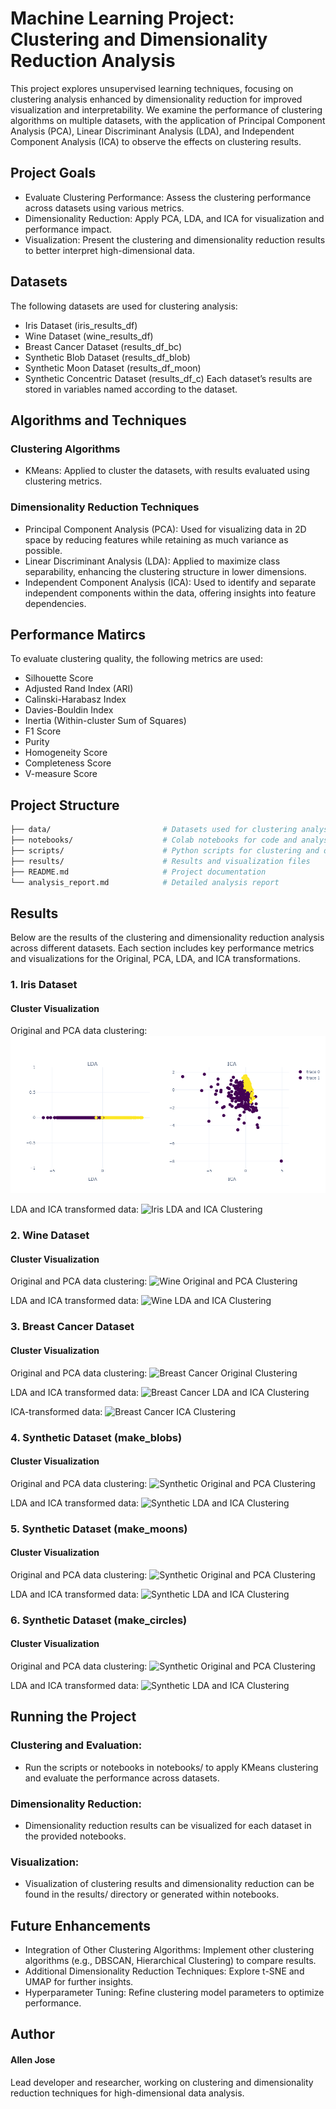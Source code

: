 
# Machine Learning Project: Clustering and Dimensionality Reduction Analysis


This project explores unsupervised learning techniques, focusing on clustering analysis enhanced by dimensionality reduction for improved visualization and interpretability. We examine the performance of clustering algorithms on multiple datasets, with the application of Principal Component Analysis (PCA), Linear Discriminant Analysis (LDA), and Independent Component Analysis (ICA) to observe the effects on clustering results.


## Project Goals

* Evaluate Clustering Performance: Assess the clustering performance across datasets using various metrics.
* Dimensionality Reduction: Apply PCA, LDA, and ICA for visualization and performance impact.
* Visualization: Present the clustering and dimensionality reduction results to better interpret high-dimensional data.
## Datasets

The following datasets are used for clustering analysis:

* Iris Dataset (iris_results_df)
* Wine Dataset (wine_results_df)
* Breast Cancer Dataset (results_df_bc)
* Synthetic Blob Dataset (results_df_blob)
* Synthetic Moon Dataset (results_df_moon)
* Synthetic Concentric Dataset (results_df_c)
Each dataset’s results are stored in variables named according to the dataset.
## Algorithms and Techniques

### Clustering Algorithms

* KMeans: Applied to cluster the datasets, with results evaluated using clustering metrics.
### Dimensionality Reduction Techniques

* Principal Component Analysis (PCA): Used for visualizing data in 2D space by reducing features while retaining as much variance as possible.
* Linear Discriminant Analysis (LDA): Applied to maximize class separability, enhancing the clustering structure in lower dimensions.
* Independent Component Analysis (ICA): Used to identify and separate independent components within the data, offering insights into feature dependencies.
## Performance Matircs

To evaluate clustering quality, the following metrics are used:

* Silhouette Score
* Adjusted Rand Index (ARI)
* Calinski-Harabasz Index
* Davies-Bouldin Index
* Inertia (Within-cluster Sum of Squares)
* F1 Score
* Purity
* Homogeneity Score
* Completeness Score
* V-measure Score
## Project Structure

```bash
├── data/                         # Datasets used for clustering analysis
├── notebooks/                    # Colab notebooks for code and analysis
├── scripts/                      # Python scripts for clustering and dimensionality reduction
├── results/                      # Results and visualization files
├── README.md                     # Project documentation
└── analysis_report.md            # Detailed analysis report
```
## Results

Below are the results of the clustering and dimensionality reduction analysis across different datasets. Each section includes key performance metrics and visualizations for the Original, PCA, LDA, and ICA transformations.

### 1. Iris Dataset
#### Cluster Visualization
Original and PCA data clustering:
![Iris Original and PCA Clustering](https://github.com/AllenJose2110/Dimentionality-Reduction-Using-PCA-LDA-and-ICA/blob/main/Cancer%20-%20(LDA%20%26%20ICA).png)

LDA and ICA transformed data:
![Iris LDA and ICA Clustering](https://drive.google.com/file/d/17wqbAAW51mg1VcNy441brod-54wjrakC/view?usp=sharing)

### 2. Wine Dataset
#### Cluster Visualization
Original and PCA data clustering:
![Wine Original and PCA Clustering](https://drive.google.com/file/d/1SZwL76ILtuxz1Kv4bSNaSCjBCGUvKq6A/view?usp=drive_link)

LDA and ICA transformed data:
![Wine LDA and ICA Clustering](https://drive.google.com/file/d/1tlod7lGsLyA75rMImnASiiZL0DR7mei2/view?usp=drive_link)

### 3. Breast Cancer Dataset
#### Cluster Visualization
Original and PCA data clustering:
![Breast Cancer Original Clustering](https://drive.google.com/file/d/1-EeTsfur7bhhRqzpF_Ey0E5afWQGlpUO/view?usp=drive_link)

LDA and ICA transformed data:
![Breast Cancer LDA and ICA Clustering](https://drive.google.com/file/d/1RHu01Mz12y5FYDEoXchBH0NwkdEW-UKb/view?usp=drive_link)

ICA-transformed data:
![Breast Cancer ICA Clustering](https://github.com/yourusername/project-name/blob/main/results/breast_cancer_ica_clustering.png?raw=true)

### 4. Synthetic Dataset (make_blobs)
#### Cluster Visualization
Original and PCA data clustering:
![Synthetic Original and PCA Clustering](https://drive.google.com/file/d/1OxefuhqW28JiXaOZGNTA77ZfF5ZKZSUg/view?usp=drive_link)

LDA and ICA transformed data:
![Synthetic LDA and ICA Clustering](https://drive.google.com/file/d/1FdemEFA2t0cOG7rNTjpGcyLDb0T3w3kU/view?usp=drive_link)

### 5. Synthetic Dataset (make_moons)
#### Cluster Visualization
Original and PCA data clustering:
![Synthetic Original and PCA Clustering](https://drive.google.com/file/d/14xz7pRTODDhtRd27aHld3dHb5V9x3ma8/view?usp=drive_link)

LDA and ICA transformed data:
![Synthetic LDA and ICA Clustering](https://drive.google.com/file/d/1sY20wJBKO2JoLidCD3qBcMsXF13o1EBB/view?usp=drive_link)

### 6. Synthetic Dataset (make_circles)
#### Cluster Visualization
Original and PCA data clustering:
![Synthetic Original and PCA Clustering](https://drive.google.com/file/d/1n9kI58Vu5xQugS8QoiGApiRL4Fc2jsJ9/view?usp=drive_link)

LDA and ICA transformed data:
![Synthetic LDA and ICA Clustering](https://drive.google.com/file/d/1vysM_2kUExUmErVK4Z7uNKEZ8uKUcMMy/view?usp=drive_link)

## Running the Project

### Clustering and Evaluation:

* Run the scripts or notebooks in notebooks/ to apply KMeans clustering and evaluate the performance across datasets.
### Dimensionality Reduction:

* Dimensionality reduction results can be visualized for each dataset in the provided notebooks.
### Visualization:

* Visualization of clustering results and dimensionality reduction can be found in the results/ directory or generated within notebooks.
## Future Enhancements

* Integration of Other Clustering Algorithms: Implement other clustering algorithms (e.g., DBSCAN, Hierarchical Clustering) to compare results.
* Additional Dimensionality Reduction Techniques: Explore t-SNE and UMAP for further insights.
* Hyperparameter Tuning: Refine clustering model parameters to optimize performance.
## Author

#### Allen Jose
Lead developer and researcher, working on clustering and dimensionality reduction techniques for high-dimensional data analysis.
